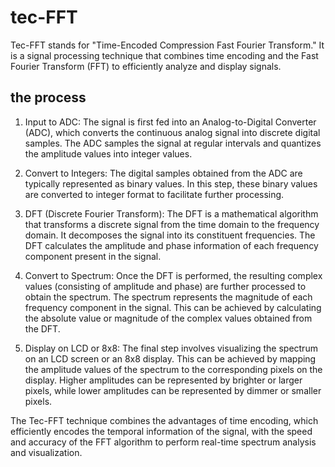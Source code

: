 # tec-FFT
 
Tec-FFT stands for "Time-Encoded Compression Fast Fourier Transform." It is a signal processing technique that combines time encoding and the Fast Fourier Transform (FFT) to efficiently analyze and display signals.

## the process

1. Input to ADC: The signal is first fed into an Analog-to-Digital Converter (ADC), which converts the continuous analog signal into discrete digital samples. The ADC samples the signal at regular intervals and quantizes the amplitude values into integer values.

2. Convert to Integers: The digital samples obtained from the ADC are typically represented as binary values. In this step, these binary values are converted to integer format to facilitate further processing.

3. DFT (Discrete Fourier Transform): The DFT is a mathematical algorithm that transforms a discrete signal from the time domain to the frequency domain. It decomposes the signal into its constituent frequencies. The DFT calculates the amplitude and phase information of each frequency component present in the signal.

4. Convert to Spectrum: Once the DFT is performed, the resulting complex values (consisting of amplitude and phase) are further processed to obtain the spectrum. The spectrum represents the magnitude of each frequency component in the signal. This can be achieved by calculating the absolute value or magnitude of the complex values obtained from the DFT.

5. Display on LCD or 8x8: The final step involves visualizing the spectrum on an LCD screen or an 8x8 display. This can be achieved by mapping the amplitude values of the spectrum to the corresponding pixels on the display. Higher amplitudes can be represented by brighter or larger pixels, while lower amplitudes can be represented by dimmer or smaller pixels.

The Tec-FFT technique combines the advantages of time encoding, which efficiently encodes the temporal information of the signal, with the speed and accuracy of the FFT algorithm to perform real-time spectrum analysis and visualization.




